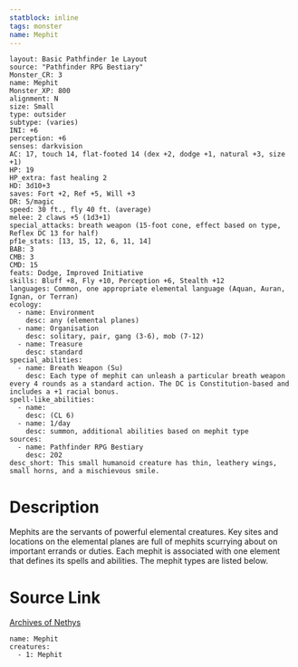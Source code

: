 ```yaml
---
statblock: inline
tags: monster
name: Mephit
---
```

```statblock
layout: Basic Pathfinder 1e Layout
source: "Pathfinder RPG Bestiary"
Monster_CR: 3
name: Mephit
Monster_XP: 800
alignment: N
size: Small
type: outsider
subtype: (varies)
INI: +6
perception: +6
senses: darkvision
AC: 17, touch 14, flat-footed 14 (dex +2, dodge +1, natural +3, size +1)
HP: 19
HP_extra: fast healing 2
HD: 3d10+3
saves: Fort +2, Ref +5, Will +3
DR: 5/magic
speed: 30 ft., fly 40 ft. (average)
melee: 2 claws +5 (1d3+1)
special_attacks: breath weapon (15-foot cone, effect based on type, Reflex DC 13 for half)
pf1e_stats: [13, 15, 12, 6, 11, 14]
BAB: 3
CMB: 3
CMD: 15
feats: Dodge, Improved Initiative
skills: Bluff +8, Fly +10, Perception +6, Stealth +12
languages: Common, one appropriate elemental language (Aquan, Auran, Ignan, or Terran)
ecology:
  - name: Environment
    desc: any (elemental planes)
  - name: Organisation
    desc: solitary, pair, gang (3-6), mob (7-12)
  - name: Treasure
    desc: standard
special_abilities:
  - name: Breath Weapon (Su)
    desc: Each type of mephit can unleash a particular breath weapon every 4 rounds as a standard action. The DC is Constitution-based and includes a +1 racial bonus.
spell-like_abilities:
  - name:
    desc: (CL 6)
  - name: 1/day
    desc: summon, additional abilities based on mephit type
sources:
  - name: Pathfinder RPG Bestiary
    desc: 202
desc_short: This small humanoid creature has thin, leathery wings, small horns, and a mischievous smile.
```
# Description
Mephits are the servants of powerful elemental creatures. Key sites and locations on the elemental planes are full of mephits scurrying about on important errands or duties. Each mephit is associated with one element that defines its spells and abilities. The mephit types are listed below.
# Source Link
[Archives of Nethys](https://aonprd.com/MonsterDisplay.aspx?ItemName=Mephit)
```encounter-table
name: Mephit
creatures:
  - 1: Mephit
```
